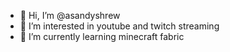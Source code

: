 - 👋 Hi, I’m @asandyshrew
- 👀 I’m interested in youtube and twitch streaming
- 🌱 I’m currently learning minecraft fabric


<!---
asandyshrew/asandyshrew is a ✨ special ✨ repository because its `README.md` (this file) appears on your GitHub profile.
You can click the Preview link to take a look at your changes.
--->
